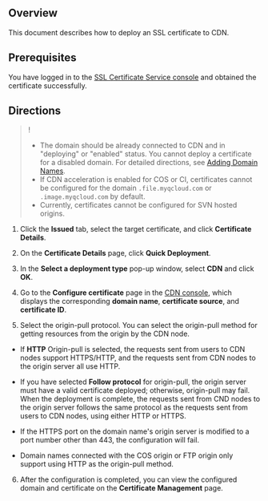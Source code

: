 ## Overview

This document describes how to deploy an SSL certificate to CDN.

## Prerequisites

You have logged in to the [SSL Certificate Service console](https://console.cloud.tencent.com/certoverview) and obtained the certificate successfully.

## Directions

>!
> 
> - The domain should be already connected to CDN and in "deploying" or "enabled" status. You cannot deploy a certificate for a disabled domain. For detailed directions, see [Adding Domain Names](https://www.tencentcloud.com/document/product/228/5734).
> - If CDN acceleration is enabled for COS or CI, certificates cannot be configured for the domain `.file.myqcloud.com` or `.image.myqcloud.com` by default.
> - Currently, certificates cannot be configured for SVN hosted origins.

1. Click the **Issued** tab, select the target certificate, and click **Certificate Details**.

2. On the **Certificate Details** page, click **Quick Deployment**.

3. In the **Select a deployment type** pop-up window, select **CDN** and click **OK**.

4. Go to the **Configure certificate** page in the [CDN console](https://console.cloud.tencent.com/cdn), which displays the corresponding **domain name**, **certificate source**, and **certificate ID**.

5. Select the origin-pull protocol. You can select the origin-pull method for getting resources from the origin by the CDN node.

  - If **HTTP** Origin-pull is selected, the requests sent from users to CDN nodes support HTTPS/HTTP, and the requests sent from CDN nodes to the origin server all use HTTP.

  - If you have selected **Follow protocol** for origin-pull, the origin server must have a valid certificate deployed; otherwise, origin-pull may fail. When the deployment is complete, the requests sent from CND nodes to the origin server follows the same protocol as the requests sent from users to CDN nodes, using either HTTP or HTTPS. 

  - If the HTTPS port on the domain name's origin server is modified to a port number other than 443, the configuration will fail.

  - Domain names connected with the COS origin or FTP origin only support using HTTP as the origin-pull method.

6. After the configuration is completed, you can view the configured domain and certificate on the **Certificate Management** page.
